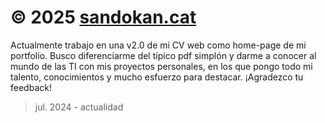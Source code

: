 # © 2025 [sandokan.cat](https://sandokan.cat/)

Actualmente trabajo en una v2.0 de mi CV web como home-page de mi portfolio. Busco diferenciarme del típico pdf simplón y darme a conocer al mundo de las TI con mis proyectos personales, en los que pongo todo mi talento, conocimientos y mucho esfuerzo para destacar. ¡Agradezco tu feedback!

> jul. 2024 - actualidad